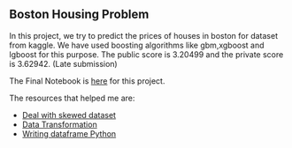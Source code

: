 ## Boston Housing Problem

In this project, we try to predict the prices of houses in boston for dataset from kaggle.
We have used boosting algorithms like gbm,xgboost and lgboost for this purpose. The public score 
is 3.20499 and the private score is 3.62942. (Late submission)

The Final Notebook is [here](https://github.com/abishekarun/Machine-Learing-Gladiator/blob/master/car_evaluation.md) for this project.

The resources that helped me are:

+ [Deal with skewed dataset](https://becominghuman.ai/how-to-deal-with-skewed-dataset-in-machine-learning-afd2928011cc)
+ [Data Transformation](https://www.analyticsvidhya.com/blog/2016/01/guide-data-exploration/)
+ [Writing dataframe Python](https://stackoverflow.com/questions/16923281/pandas-writing-dataframe-to-csv-file) 